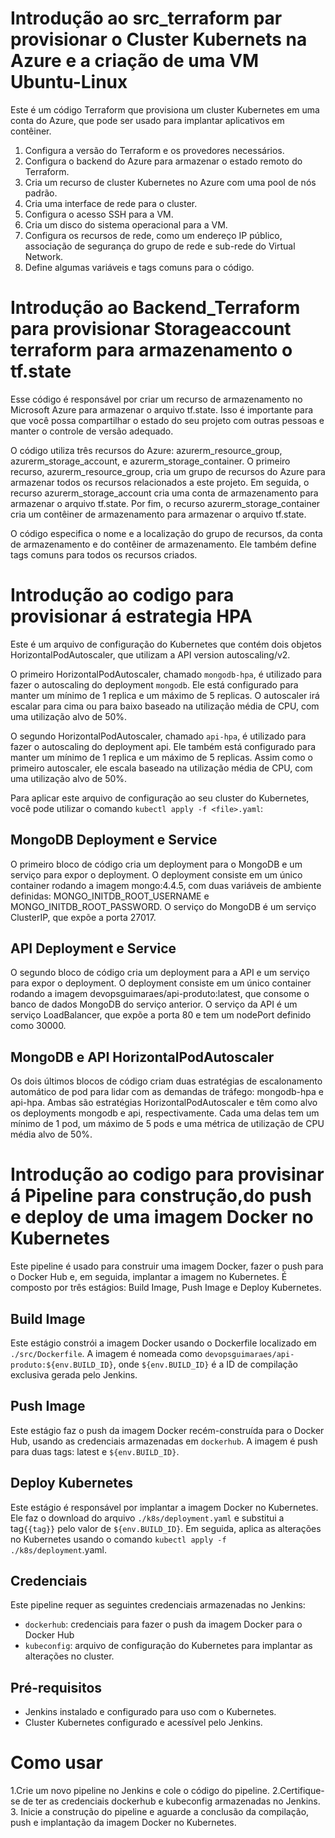 # Introdução ao src_terraform par provisionar o Cluster Kubernets na Azure e a criação de uma VM Ubuntu-Linux

Este é um código Terraform que provisiona um cluster Kubernetes em uma conta do Azure, que pode ser usado para implantar aplicativos em contêiner.

1. Configura a versão do Terraform e os provedores necessários.
2. Configura o backend do Azure para armazenar o estado remoto do Terraform.
3. Cria um recurso de cluster Kubernetes no Azure com uma pool de nós padrão.
4. Cria uma interface de rede para o cluster.
5. Configura o acesso SSH para a VM.
6. Cria um disco do sistema operacional para a VM.
7. Configura os recursos de rede, como um endereço IP público, associação de segurança do grupo de rede e sub-rede do Virtual Network.
8. Define algumas variáveis e tags comuns para o código.

# Introdução ao Backend_Terraform para provisionar Storageaccount terraform para armazenamento o tf.state

Esse código é responsável por criar um recurso de armazenamento no Microsoft Azure para armazenar o arquivo tf.state. Isso é importante para que você possa compartilhar o estado do seu projeto com outras pessoas e manter o controle de versão adequado.

O código utiliza três recursos do Azure: azurerm_resource_group, azurerm_storage_account, e azurerm_storage_container. O primeiro recurso, azurerm_resource_group, cria um grupo de recursos do Azure para armazenar todos os recursos relacionados a este projeto. Em seguida, o recurso azurerm_storage_account cria uma conta de armazenamento para armazenar o arquivo tf.state. Por fim, o recurso azurerm_storage_container cria um contêiner de armazenamento para armazenar o arquivo tf.state.

O código especifica o nome e a localização do grupo de recursos, da conta de armazenamento e do contêiner de armazenamento. Ele também define tags comuns para todos os recursos criados.

# Introdução ao codigo para provisionar á estrategia HPA

Este é um arquivo de configuração do Kubernetes que contém dois objetos HorizontalPodAutoscaler, que utilizam a API version autoscaling/v2.

O primeiro HorizontalPodAutoscaler, chamado `mongodb-hpa`, é utilizado para fazer o autoscaling do deployment `mongodb`. Ele está configurado para manter um mínimo de 1 replica e um máximo de 5 replicas. O autoscaler irá escalar para cima ou para baixo baseado na utilização média de CPU, com uma utilização alvo de 50%.

O segundo HorizontalPodAutoscaler, chamado `api-hpa`, é utilizado para fazer o autoscaling do deployment api. Ele também está configurado para manter um mínimo de 1 replica e um máximo de 5 replicas. Assim como o primeiro autoscaler, ele escala baseado na utilização média de CPU, com uma utilização alvo de 50%.

Para aplicar este arquivo de configuração ao seu cluster do Kubernetes, você pode utilizar o comando `kubectl apply -f <file>.yaml`:

## MongoDB Deployment e Service

O primeiro bloco de código cria um deployment para o MongoDB e um serviço para expor o deployment. O deployment consiste em um único container rodando a imagem mongo:4.4.5, com duas variáveis de ambiente definidas: MONGO_INITDB_ROOT_USERNAME e MONGO_INITDB_ROOT_PASSWORD. O serviço do MongoDB é um serviço ClusterIP, que expõe a porta 27017.

## API Deployment e Service

O segundo bloco de código cria um deployment para a API e um serviço para expor o deployment. O deployment consiste em um único container rodando a imagem devopsguimaraes/api-produto:latest, que consome o banco de dados MongoDB do serviço anterior. O serviço da API é um serviço LoadBalancer, que expõe a porta 80 e tem um nodePort definido como 30000.

## MongoDB e API HorizontalPodAutoscaler

Os dois últimos blocos de código criam duas estratégias de escalonamento automático de pod para lidar com as demandas de tráfego: mongodb-hpa e api-hpa. Ambas são estratégias HorizontalPodAutoscaler e têm como alvo os deployments mongodb e api, respectivamente. Cada uma delas tem um mínimo de 1 pod, um máximo de 5 pods e uma métrica de utilização de CPU média alvo de 50%.

# Introdução ao codigo para provisinar á Pipeline para construção,do push e deploy de uma imagem Docker no Kubernetes

Este pipeline é usado para construir uma imagem Docker, fazer o push para o Docker Hub e, em seguida, implantar a imagem no Kubernetes. É composto por três estágios: Build Image, Push Image e Deploy Kubernetes.

## Build Image

Este estágio constrói a imagem Docker usando o Dockerfile localizado em `./src/Dockerfile`. A imagem é nomeada como `devopsguimaraes/api-produto:${env.BUILD_ID}`, onde `${env.BUILD_ID}` é a ID de compilação exclusiva gerada pelo Jenkins.

## Push Image

Este estágio faz o push da imagem Docker recém-construída para o Docker Hub, usando as credenciais armazenadas em `dockerhub`. A imagem é push para duas tags: latest e `${env.BUILD_ID}`.

## Deploy Kubernetes

Este estágio é responsável por implantar a imagem Docker no Kubernetes. Ele faz o download do arquivo `./k8s/deployment.yaml` e substitui a tag`{{tag}}` pelo valor de `${env.BUILD_ID}`. Em seguida, aplica as alterações no Kubernetes usando o comando `kubectl apply -f ./k8s/deployment`.yaml.

## Credenciais

Este pipeline requer as seguintes credenciais armazenadas no Jenkins:

- `dockerhub`: credenciais para fazer o push da imagem Docker para o Docker Hub
- `kubeconfig`: arquivo de configuração do Kubernetes para implantar as alterações no cluster.

## Pré-requisitos

- Jenkins instalado e configurado para uso com o Kubernetes.
- Cluster Kubernetes configurado e acessível pelo Jenkins.

# Como usar

1.Crie um novo pipeline no Jenkins e cole o código do pipeline.
2.Certifique-se de ter as credenciais dockerhub e kubeconfig armazenadas no Jenkins. 3. Inicie a construção do pipeline e aguarde a conclusão da compilação, push e implantação da imagem Docker no Kubernetes.
